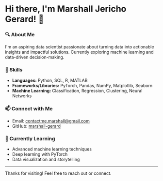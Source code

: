 # Hi there, I'm Marshall Jericho Gerard! 👋

### 🔍 About Me
I'm an aspiring data scientist passionate about turning data into actionable insights and impactful solutions. Currently exploring machine learning and data-driven decision-making.

### 🚀 Skills
- **Languages:** Python, SQL, R, MATLAB
- **Frameworks/Libraries:** PyTorch, Pandas, NumPy, Matplotlib, Seaborn
- **Machine Learning:** Classification, Regression, Clustering, Neural Networks

### 📫 Connect with Me
- Email: [contactme.marshall@gmail.com](mailto:contactme.marshall@gmail.com)
- GitHub: [marshall-gerard](https://github.com/marshall-gerard)

### 🌱 Currently Learning
- Advanced machine learning techniques
- Deep learning with PyTorch
- Data visualization and storytelling

---

Thanks for visiting! Feel free to reach out or connect.
